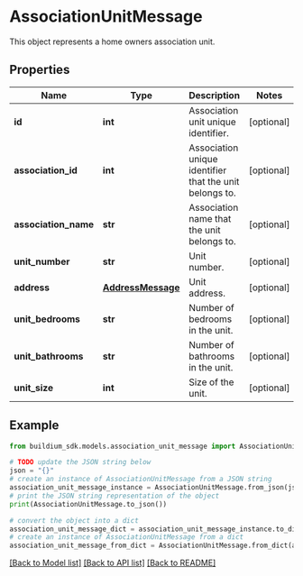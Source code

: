 # AssociationUnitMessage

This object represents a home owners association unit.

## Properties

Name | Type | Description | Notes
------------ | ------------- | ------------- | -------------
**id** | **int** | Association unit unique identifier. | [optional] 
**association_id** | **int** | Association unique identifier that the unit belongs to. | [optional] 
**association_name** | **str** | Association name that the unit belongs to. | [optional] 
**unit_number** | **str** | Unit number. | [optional] 
**address** | [**AddressMessage**](AddressMessage.md) | Unit address. | [optional] 
**unit_bedrooms** | **str** | Number of bedrooms in the unit. | [optional] 
**unit_bathrooms** | **str** | Number of bathrooms in the unit. | [optional] 
**unit_size** | **int** | Size of the unit. | [optional] 

## Example

```python
from buildium_sdk.models.association_unit_message import AssociationUnitMessage

# TODO update the JSON string below
json = "{}"
# create an instance of AssociationUnitMessage from a JSON string
association_unit_message_instance = AssociationUnitMessage.from_json(json)
# print the JSON string representation of the object
print(AssociationUnitMessage.to_json())

# convert the object into a dict
association_unit_message_dict = association_unit_message_instance.to_dict()
# create an instance of AssociationUnitMessage from a dict
association_unit_message_from_dict = AssociationUnitMessage.from_dict(association_unit_message_dict)
```
[[Back to Model list]](../README.md#documentation-for-models) [[Back to API list]](../README.md#documentation-for-api-endpoints) [[Back to README]](../README.md)


